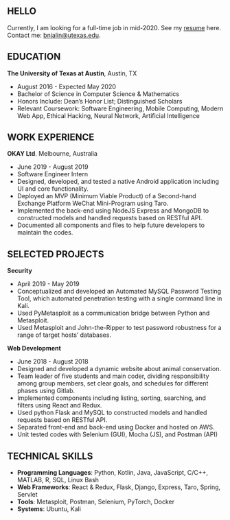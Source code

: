 ## HELLO

Currently, I am looking for a full-time job in mid-2020. See my [resume](Benjamin_Jianbin_Lin's_Resume.pdf) here. Contact me: bnjalin@utexas.edu.

## EDUCATION

**The University of Texas at Austin**, Austin, TX 

- August 2016 - Expected May 2020
- Bachelor of Science in Computer Science & Mathematics 
- Honors Include: Dean’s Honor List; Distinguished Scholars
- Relevant Coursework: Software Engineering, Mobile Computing, Modern Web App, Ethical Hacking, Neural Network, Artificial Intelligence

## WORK EXPERIENCE

**OKAY Ltd**. Melbourne, Australia	                     						             

- June 2019 - August 2019
- Software Engineer Intern	
-	Designed, developed, and tested a native Android application including UI and core functionality.
-	Deployed an MVP (Minimum Viable Product) of a Second-hand Exchange Platform WeChat Mini-Program using Taro.
-	Implemented the back-end using NodeJS Express and MongoDB to constructed models and handled requests based on RESTful API.
-	Documented all components and files to help future developers to maintain the codes.	

## SELECTED PROJECTS 

**Security**
- April 2019 - May 2019
-	Conceptualized and developed an Automated MySQL Password Testing Tool, which automated penetration testing with a single command line in Kali.
-	Used PyMetasploit as a communication bridge between Python and Metasploit.
-	Used Metasploit and John-the-Ripper to test password robustness for a range of target hosts’ databases.

**Web Development**
- June 2018 - August 2018	
-	Designed and developed a dynamic website about animal conservation.
-	Team leader of five students and main coder, dividing responsibility among group members, set clear goals, and schedules for different phases using Gitlab.
-	Implemented components including listing, sorting, searching, and filters using React and Redux.
-	Used python Flask and MySQL to constructed models and handled requests based on RESTful API.
-	Separated front-end and back-end using Docker and hosted on AWS.
-	Unit tested codes with Selenium (GUI), Mocha (JS), and Postman (API)

## TECHNICAL SKILLS

-	**Programming Languages**: Python, Kotlin, Java, JavaScript, C/C++, MATLAB, R, SQL, Linux Bash
-	**Web Frameworks**: React & Redux, Flask, Django, Express, Taro, Spring, Servlet
-	**Tools**: Metasploit, Postman, Selenium, PyTorch, Docker
-	**Systems**: Ubuntu, Kali
